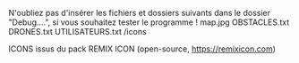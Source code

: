  
N'oubliez pas d'insérer les fichiers et dossiers suivants dans le dossier "Debug....", si vous souhaitez tester le programme !
	map.jpg
	OBSTACLES.txt
    DRONES.txt
    UTILISATEURS.txt
	/icons

ICONS issus du pack REMIX ICON (open-source, https://remixicon.com)